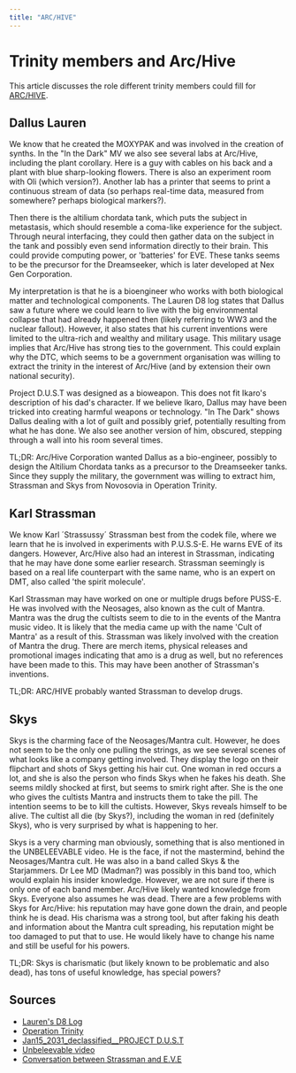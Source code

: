 ```yaml
---
title: "ARC/HIVE"
---
```

# Trinity members and Arc/Hive

This article discusses the role different trinity members could fill for [ARC/HIVE](../../lore/archive).

## Dallus Lauren

We know that he created the MOXYPAK and was involved in the creation of synths. In the "In the Dark" MV we also see several 
labs at Arc/Hive, including the plant corollary. Here is a guy with cables on his back and a plant with blue sharp-looking 
flowers. There is also an experiment room with Oli (which version?). Another lab has a printer that seems to print 
a continuous stream of data (so perhaps real-time data, measured from somewhere? perhaps biological markers?).

Then there is the altilium chordata tank, which puts the subject in metastasis, which should resemble a coma-like 
experience for the subject. Through neural interfacing, they could then gather data on the subject in the tank and 
possibly even send information directly to their brain. This could provide computing power, or 'batteries' for EVE. These 
tanks seems to be the precursor for the Dreamseeker, which is later developed at Nex Gen Corporation.

My interpretation is that he is a bioengineer who works with both biological matter and technological components. 
The Lauren D8 log states that Dallus saw a future where we could learn to live with the big environmental collapse that 
had already happened then (likely referring to WW3 and the nuclear fallout).
However, it also states that his current inventions were limited to the ultra-rich and wealthy and military usage. 
This military usage implies that Arc/Hive has strong ties to the government. This could explain why the DTC, which seems 
to be a government organisation was willing to extract the trinity in the interest of Arc/Hive (and by extension their own 
national security).

Project D.U.S.T was designed as a bioweapon. This does not fit Ikaro's description of his dad's character. If we believe 
Ikaro, Dallus may have been tricked into creating harmful weapons or technology. "In The Dark" shows Dallus dealing with 
a lot of guilt and possibly grief, potentially resulting from what he has done. We also see another version of him, obscured, 
stepping through a wall into his room several times.

TL;DR: Arc/Hive Corporation wanted Dallus as a bio-engineer, possibly to design the Altilium Chordata tanks as a precursor to the 
Dreamseeker tanks. Since they supply the military, the government was willing to extract him, Strassman and Skys from Novosovia in Operation 
Trinity.

## Karl Strassman

We know Karl ´Strassussy´ Strassman best from the codek file, where we learn that he is involved in experiments with 
P.U.S.S-E. He warns EVE of its dangers. However, Arc/Hive also had an interest in Strassman, indicating that he may have 
done some earlier research. Strassman seemingly is based on a real life counterpart with the same name, who is an expert 
on DMT, also called 'the spirit molecule'.

Karl Strassman may have worked on one or multiple drugs before PUSS-E. He was involved with the Neosages, also known as 
the cult of Mantra. Mantra was the drug the cultists seem to die to in the events of the Mantra music video. It is likely 
that the media came up with the name 'Cult of Mantra' as a result of this. Strassman was likely involved with the creation 
of Mantra the drug. There are merch items, physical releases and promotional images indicating that amo is a drug as well, 
but no references have been made to this. This may have been another of Strassman's inventions.

TL;DR: ARC/HIVE probably wanted Strassman to develop drugs.

## Skys

Skys is the charming face of the Neosages/Mantra cult. However, he does not seem to be the only one pulling the strings, 
as we see several scenes of what looks like a company getting involved. They display the logo on their flipchart and 
shots of Skys getting his hair cut. One woman in red occurs a lot, and she is also the person who finds Skys 
when he fakes his death. She seems mildly shocked at first, but seems to smirk right after. She is the one who gives 
the cultists Mantra and instructs them to take the pill. The intention seems to be to kill the cultists. However, Skys 
reveals himself to be alive. The cultist all die (by Skys?), including the woman in red (definitely Skys), who is very 
surprised by what is happening to her.

Skys is a very charming man obviously, something that is also mentioned in the UNBELEEVABLE video. He is the face, 
if not the mastermind, behind the Neosages/Mantra cult. He was also in a band called Skys & the Starjammers. Dr Lee MD (Madman?) 
was possibly in this band too, which would explain his insider knowledge. However, we are not sure if there is only one of 
each band member.
Arc/Hive likely wanted knowledge from Skys. Everyone also assumes he was dead. There are a few problems with Skys for 
Arc/Hive: his reputation may have gone down the drain, and people think he is dead. His charisma was a strong tool, but 
after faking his death and information about the Mantra cult spreading,
his reputation might be too damaged to put that to use.
He would likely have to change his name and still be useful for his powers.

TL;DR: Skys is charismatic (but likely known to be problematic and also dead),
has tons of useful knowledge, has special powers?

## Sources

- [Lauren's D8 Log](../lauren_d8_log)
- [Operation Trinity](../trinity_document)
- [Jan15_2031_declassified__PROJECT D.U.S.T](../project_dust)
- [Unbeleevable video](../unbeleevable)
- [Conversation between Strassman and E.V.E](../strassmancodec)